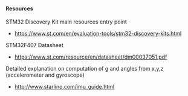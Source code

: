 #### Resources

STM32 Discovery Kit main resources entry point
* https://www.st.com/en/evaluation-tools/stm32-discovery-kits.html

STM32F407 Datasheet
* https://www.st.com/resource/en/datasheet/dm00037051.pdf

Detailed explanation on computation of g and angles from x,y,z (accelerometer and gyroscope)
* http://www.starlino.com/imu_guide.html
